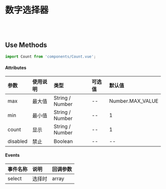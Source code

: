 # 数字选择器

<br>

<!-- STORY -->

<br>

## Use Methods

```js
import Count from 'components/Count.vue';
```


#### Attributes

|参数|使用说明|类型|可选值|默认值|
|:---|:---|:---|:---|:---|
|max|最大值| String / Number |--|Number.MAX_VALUE|
|min|最小值| String / Number |--|1|
|count|显示| String / Number |--|1|
|disabled|禁止|Boolean|--|--|

#### Events

|事件名称|说明|回调参数|
|:---|:---|:---|
|select|选择时| array |


